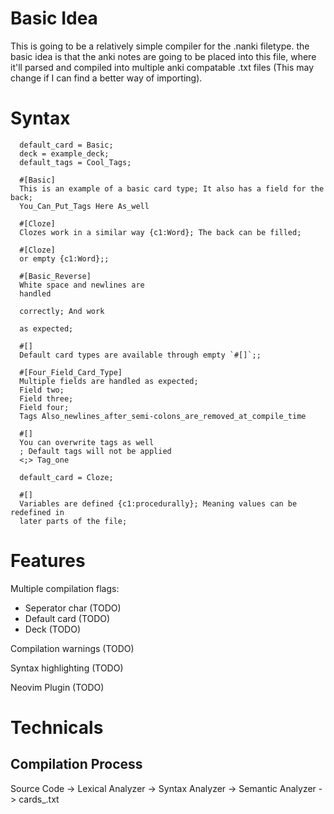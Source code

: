 
# Basic Idea

  This is going to be a relatively simple compiler for the .nanki filetype. the
  basic idea is that the anki notes are going to be placed into this file, where
  it'll parsed and compiled into multiple anki compatable .txt files (This may
  change if I can find a better way of importing).

# Syntax

```
  default_card = Basic;
  deck = example_deck;
  default_tags = Cool_Tags;

  #[Basic]
  This is an example of a basic card type; It also has a field for the back;
  You_Can_Put_Tags Here As_well

  #[Cloze]
  Clozes work in a similar way {c1:Word}; The back can be filled;

  #[Cloze]
  or empty {c1:Word};;

  #[Basic_Reverse]
  White space and newlines are
  handled

  correctly; And work

  as expected;

  #[]
  Default card types are available through empty `#[]`;;

  #[Four_Field_Card_Type]
  Multiple fields are handled as expected;
  Field two;
  Field three;
  Field four;
  Tags Also_newlines_after_semi-colons_are_removed_at_compile_time

  #[]
  You can overwrite tags as well
  ; Default tags will not be applied
  <;> Tag_one

  default_card = Cloze;

  #[]
  Variables are defined {c1:procedurally}; Meaning values can be redefined in
  later parts of the file;

```

# Features

  Multiple compilation flags:
  - Seperator char (TODO)
  - Default card (TODO)
  - Deck (TODO)

  Compilation warnings (TODO)

  Syntax highlighting (TODO)

  Neovim Plugin (TODO)

# Technicals

## Compilation Process

   Source Code -> Lexical Analyzer -> Syntax Analyzer -> Semantic Analyzer ->
   cards_.txt
